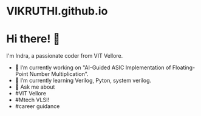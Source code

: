 # VIKRUTHI.github.io
# Hi there! 👋
I'm Indra, a passionate coder from VIT Vellore.
- 🔭 I’m currently working on "AI-Guided ASIC Implementation of Floating-Point Number Multiplication".
- 🌱 I’m currently learning Verilog, Pyton, system verilog.
- 💬 Ask me about
- #VIT Vellore
- #Mtech VLSI!
- #career guidance
